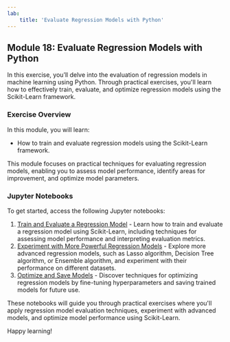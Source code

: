 ```yaml
---
lab:
    title: 'Evaluate Regression Models with Python'
---
```

## Module 18: Evaluate Regression Models with Python
In this exercise, you’ll delve into the evaluation of regression models in machine learning using Python. Through practical exercises, you'll learn how to effectively train, evaluate, and optimize regression models using the Scikit-Learn framework.

### Exercise Overview

In this module, you will learn:
- How to train and evaluate regression models using the Scikit-Learn framework.

This module focuses on practical techniques for evaluating regression models, enabling you to assess model performance, identify areas for improvement, and optimize model parameters.

### Jupyter Notebooks

To get started, access the following Jupyter notebooks:

1. [Train and Evaluate a Regression Model](../notebook/18/1-evaluate-regression-model.ipynb) - Learn how to train and evaluate a regression model using Scikit-Learn, including techniques for assessing model performance and interpreting evaluation metrics.
2. [Experiment with More Powerful Regression Models](../notebook/18/2-experimenting-regression-model.ipynb) - Explore more advanced regression models, such as Lasso algorithm, Decision Tree algorithm, or Ensemble algorithm, and experiment with their performance on different datasets.
3. [Optimize and Save Models](../notebook/18/3-tuning-regression-model.ipynb) - Discover techniques for optimizing regression models by fine-tuning hyperparameters and saving trained models for future use.

These notebooks will guide you through practical exercises where you'll apply regression model evaluation techniques, experiment with advanced models, and optimize model performance using Scikit-Learn.

Happy learning!
